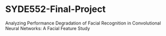 # SYDE552-Final-Project

Analyzing Performance Degradation of Facial Recognition in Convolutional Neural Networks: A Facial Feature Study
